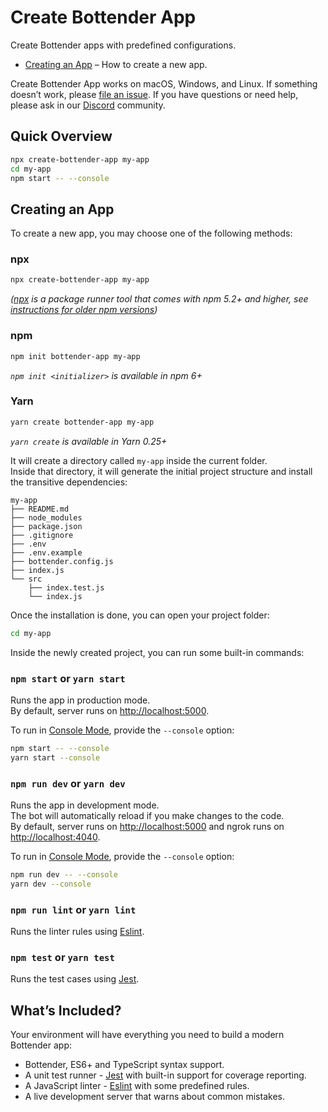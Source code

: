 # Create Bottender App

Create Bottender apps with predefined configurations.

- [Creating an App](#creating-an-app) – How to create a new app.

Create Bottender App works on macOS, Windows, and Linux.
If something doesn’t work, please [file an issue](https://github.com/Yoctol/bottender/issues/new).
If you have questions or need help, please ask in our [Discord](https://discordapp.com/invite/apNsWBz) community.

## Quick Overview

```sh
npx create-bottender-app my-app
cd my-app
npm start -- --console
```

## Creating an App

To create a new app, you may choose one of the following methods:

### npx

```sh
npx create-bottender-app my-app
```

_([npx](https://medium.com/@maybekatz/introducing-npx-an-npm-package-runner-55f7d4bd282b) is a package runner tool that comes with npm 5.2+ and higher, see [instructions for older npm versions](https://gist.github.com/chentsulin/0e640176131a250ce583739cb6e49b6a))_

### npm

```sh
npm init bottender-app my-app
```

_`npm init <initializer>` is available in npm 6+_

### Yarn

```sh
yarn create bottender-app my-app
```

_`yarn create` is available in Yarn 0.25+_

It will create a directory called `my-app` inside the current folder.<br>
Inside that directory, it will generate the initial project structure and install the transitive dependencies:

```
my-app
├── README.md
├── node_modules
├── package.json
├── .gitignore
├── .env
├── .env.example
├── bottender.config.js
├── index.js
└── src
    ├── index.test.js
    └── index.js
```

Once the installation is done, you can open your project folder:

```sh
cd my-app
```

Inside the newly created project, you can run some built-in commands:

### `npm start` or `yarn start`

Runs the app in production mode.<br>
By default, server runs on [http://localhost:5000](http://localhost:5000).

To run in [Console Mode](https://bottender.js.org/docs/the-basics-console-mode), provide the `--console` option:

```sh
npm start -- --console
yarn start --console
```

### `npm run dev` or `yarn dev`

Runs the app in development mode.<br>
The bot will automatically reload if you make changes to the code.<br>
By default, server runs on [http://localhost:5000](http://localhost:5000) and ngrok runs on [http://localhost:4040](http://localhost:4040).

To run in [Console Mode](https://bottender.js.org/docs/the-basics-console-mode), provide the `--console` option:

```sh
npm run dev -- --console
yarn dev --console
```

### `npm run lint` or `yarn lint`

Runs the linter rules using [Eslint](https://eslint.org/).

### `npm test` or `yarn test`

Runs the test cases using [Jest](https://jestjs.io/).

## What’s Included?

Your environment will have everything you need to build a modern Bottender app:

- Bottender, ES6+ and TypeScript syntax support.
- A unit test runner - [Jest](https://jestjs.io/) with built-in support for coverage reporting.
- A JavaScript linter - [Eslint](https://eslint.org/) with some predefined rules.
- A live development server that warns about common mistakes.
